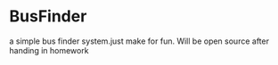 # BusFinder
a simple bus finder system.just make for fun.
Will be open source after handing in homework

